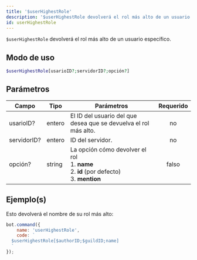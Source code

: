 ```yaml
---
title: '$userHighestRole'
description: '$userHighestRole devolverá el rol más alto de un usuario específico.'
id: userHighestRole
---
```


`$userHighestRole` devolverá el rol más alto de un usuario específico.

## Modo de uso

```php
$userHighestRole[usarioID?;servidorID?;opción?]
```

## Parámetros

| Campo       | Tipo   | Parámetros                                                                                                               | Requerido |
| ----------- | ------ | ------------------------------------------------------------------------------------------------------------------------ |:---------:|
| usarioID?   | entero | El ID del usuario del que desea que se devuelva el rol más alto.                                                         |    no     |
| servidorID? | entero | ID del servidor.                                                                                                         |    no     |
| opción?     | string | La opción cómo devolver el rol <br /> 1. **name** <br /> 2. **id** (por defecto) <br /> 3. **mention** |   falso   |

## Ejemplo(s)

Esto devolverá el nombre de su rol más alto:

```javascript
bot.command({
    name: 'userHighestRole',
    code: `
  $userHighestRole[$authorID;$guildID;name]
  `
});
```
